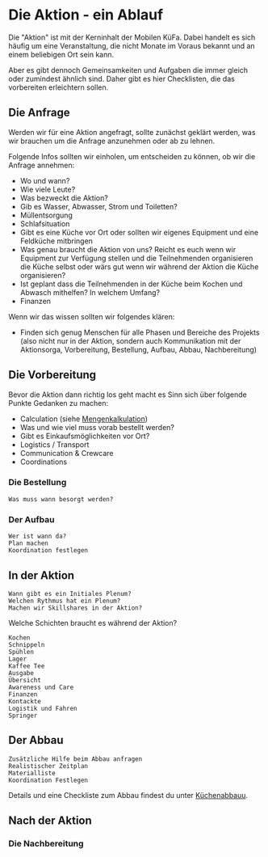 # Die Aktion - ein Ablauf

Die "Aktion" ist mit der Kerninhalt der Mobilen KüFa. Dabei handelt es sich häufig um eine Veranstaltung, die nicht Monate im Voraus bekannt und an einem beliebigen Ort sein kann.

Aber es gibt dennoch Gemeinsamkeiten und Aufgaben die immer gleich oder zumindest ähnlich sind. Daher gibt es hier Checklisten, die das vorbereiten erleichtern sollen.

## Die Anfrage

Werden wir für eine Aktion angefragt, sollte zunächst geklärt werden, was wir brauchen um die Anfrage anzunehmen oder ab zu lehnen.

Folgende Infos sollten wir einholen, um entscheiden zu können, ob wir die Anfrage annehmen:

- Wo und wann?
- Wie viele Leute?
- Was bezweckt die Aktion?
- Gib es Wasser, Abwasser, Strom und Toiletten?
- Müllentsorgung
- Schlafsituation
- Gibt es eine Küche vor Ort oder sollten wir eigenes Equipment und eine Feldküche mitbringen
- Was genau braucht die Aktion von uns? Reicht es euch wenn wir Equipment zur Verfügung stellen und die Teilnehmenden organisieren die Küche selbst oder wärs gut wenn wir während der Aktion die Küche organisieren?
- Ist geplant dass die Teilnehmenden in der Küche beim Kochen und Abwasch mithelfen? In welchem Umfang?
- Finanzen

Wenn wir das wissen sollten wir folgendes klären:

- Finden sich genug Menschen für alle Phasen und Bereiche des Projekts (also nicht nur in der Aktion, sondern auch Kommunikation mit der Aktionsorga, Vorbereitung, Bestellung, Aufbau, Abbau, Nachbereitung)

## Die Vorbereitung

Bevor die Aktion dann richtig los geht macht es Sinn sich über folgende Punkte Gedanken zu machen:

- Calculation (siehe [Mengenkalkulation](Mengenkalkulation))
- Was und wie viel muss vorab bestellt werden?
- Gibt es Einkaufsmöglichkeiten vor Ort?
- Logistics / Transport
- Communication & Crewcare
- Coordinations

### Die Bestellung

    Was muss wann besorgt werden?

### Der Aufbau

    Wer ist wann da?
    Plan machen
    Koordination festlegen

## In der Aktion

    Wann gibt es ein Initiales Plenum?
    Welchen Rythmus hat ein Plenum?
    Machen wir Skillshares in der Aktion?

Welche Schichten braucht es während der Aktion?

    Kochen
    Schnippeln
    Spühlen
    Lager
    Kaffee Tee
    Ausgabe
    Übersicht 
    Awareness und Care
    Finanzen
    Kontackte
    Logistik und Fahren
    Springer

## Der Abbau

    Zusätzliche Hilfe beim Abbau anfragen
    Realistischer Zeitplan
    Materialliste
    Koordination Festlegen

Details und eine Checkliste zum Abbau findest du unter [Küchenabbauu](Kuechenabbau).

## Nach der Aktion

### Die Nachbereitung

